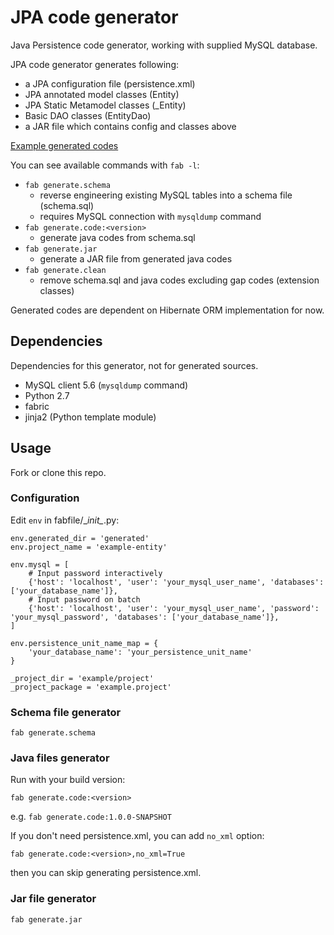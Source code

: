 # JPA code generator

Java Persistence code generator, working with supplied MySQL database.

JPA code generator generates following:
- a JPA configuration file (persistence.xml)
- JPA annotated model classes (Entity)
- JPA Static Metamodel classes (_Entity)
- Basic DAO classes (EntityDao)
- a JAR file which contains config and classes above

[Example generated codes](https://github.com/shun-tak/jpa-code-generator-example)

You can see available commands with `fab -l`:
- `fab generate.schema`
  - reverse engineering existing MySQL tables into a schema file (schema.sql)
  - requires MySQL connection with `mysqldump` command
- `fab generate.code:<version>`
  - generate java codes from schema.sql
- `fab generate.jar`
  - generate a JAR file from generated java codes
- `fab generate.clean`
  - remove schema.sql and java codes excluding gap codes (extension classes)

Generated codes are dependent on Hibernate ORM implementation for now.


## Dependencies

Dependencies for this generator, not for generated sources.

- MySQL client 5.6 (`mysqldump` command)
- Python 2.7
- fabric
- jinja2 (Python template module)


## Usage

Fork or clone this repo.

### Configuration

Edit `env` in fabfile/\__init\__.py:

```
env.generated_dir = 'generated'
env.project_name = 'example-entity'

env.mysql = [
    # Input password interactively
    {'host': 'localhost', 'user': 'your_mysql_user_name', 'databases': ['your_database_name']},
    # Input password on batch
    {'host': 'localhost', 'user': 'your_mysql_user_name', 'password': 'your_mysql_password', 'databases': ['your_database_name']},
]

env.persistence_unit_name_map = {
    'your_database_name': 'your_persistence_unit_name'
}

_project_dir = 'example/project'
_project_package = 'example.project'
```

### Schema file generator

```
fab generate.schema
```

### Java files generator

Run with your build version:

```
fab generate.code:<version>
```

e.g. `fab generate.code:1.0.0-SNAPSHOT`

If you don't need persistence.xml, you can add `no_xml` option:

```
fab generate.code:<version>,no_xml=True
```

then you can skip generating persistence.xml.

### Jar file generator

```
fab generate.jar
```
